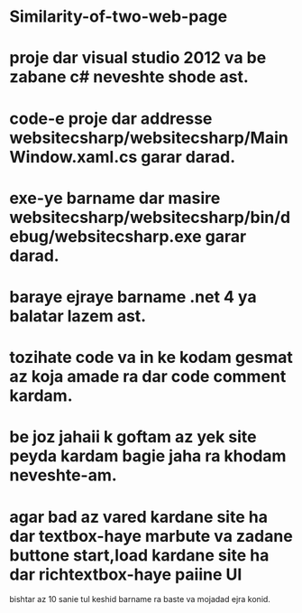 # Similarity-of-two-web-page
# proje dar visual studio 2012 va be zabane c# neveshte shode ast.
# code-e proje dar addresse websitecsharp/websitecsharp/MainWindow.xaml.cs garar darad.
# exe-ye barname dar masire websitecsharp/websitecsharp/bin/debug/websitecsharp.exe garar darad.
# baraye ejraye barname .net 4 ya balatar lazem ast.
# tozihate code va in ke kodam gesmat az koja amade ra dar code comment kardam.
# be joz jahaii k goftam az yek site peyda kardam bagie jaha ra khodam neveshte-am.
# agar bad az vared kardane site ha dar textbox-haye marbute va zadane buttone start,load kardane site ha dar richtextbox-haye paiine UI 
  bishtar az 10 sanie tul keshid barname ra baste va mojadad ejra konid.
